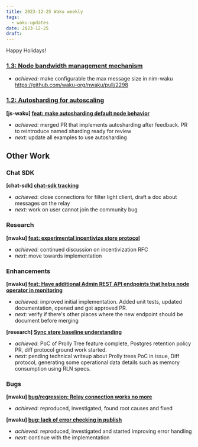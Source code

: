 ```yaml
---
title: 2023-12-25 Waku weekly
tags:
  - waku-updates
date: 2023-12-25
draft:
---
```

Happy Holidays!
### [1.3: Node bandwidth management mechanism](https://github.com/waku-org/pm/issues/66)

- _achieved_: make configurable the max message size in nim-waku https://github.com/waku-org/nwaku/pull/2298

### [1.2: Autosharding for autoscaling](https://github.com/waku-org/pm/issues/65)

**[js-waku] [feat: make autosharding default node behavior](https://github.com/waku-org/js-waku/issues/1749)**

- _achieved_: merged PR that implements autosharding after feedback. PR to reintroduce named sharding ready for review
- _next_: update all examples to use autosharding
## Other Work
### Chat SDK

**[chat-sdk] [chat-sdk tracking](https://github.com/waku-org/pm/issues/105)**

- _achieved_: close connections for filter light client, draft a doc about messages on the relay
- _next_: work on user cannot join the community bug
### Research

**[nwaku] [feat: experimental incentivize store protocol](https://github.com/waku-org/nwaku/issues/1961)**

- _achieved_: continued discussion on incentivization RFC
- _next_: move towards implementation
### Enhancements

**[nwaku] [feat: Have additional Admin REST API endpoints that helps node operator in monitoring](https://github.com/waku-org/nwaku/issues/2290)**

- _achieved_: improved initial implementation. Added unit tests, updated documentation, opened and got approved PR.
- _next_: verify if there's other places where the new endpoint should be document before merging

**[research] [Sync store baseline understanding](https://github.com/waku-org/research/issues/62)**

- _achieved_: PoC of Prolly Tree feature complete, Postgres retention policy PR, diff protocol ground work started.
- _next_: pending technical writeup about Prolly trees PoC in issue, Diff protocol, generating some operational data details such as memory consumption using RLN specs.
### Bugs

**[nwaku] [bug/regression: Relay connection works no more](https://github.com/waku-org/nwaku/issues/2299)**

- _achieved_: reproduced, investigated, found root causes and fixed

**[nwaku] [bug: lack of error checking in publish](https://github.com/waku-org/nwaku/issues/2190)**

- _achieved_: reproduced, investigated and started improving error handling
- _next_: continue with the implementation